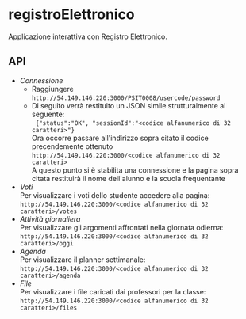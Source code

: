 # registroElettronico
Applicazione interattiva con Registro Elettronico.

## API

* *Connessione*
  * Raggiungere `http://54.149.146.220:3000/PSIT0008/usercode/password`
  * Di seguito verrà restituito un JSON simile strutturalmente al seguente:<br />
    ` {"status":"OK", "sessionId":"<codice alfanumerico di 32 caratteri>"}` <br />
    Ora occorre passare all'indirizzo sopra citato il codice precendemente ottenuto<br />
    `http://54.149.146.220:3000/<codice alfanumerico di 32 caratteri>`<br />
    A questo punto si è stabilita una connessione e la pagina sopra citata restituirà il nome dell'alunno e la scuola frequentante
* *Voti*<br />
  Per visualizzare i voti dello studente accedere alla pagina:<br />
  `http://54.149.146.220:3000/<codice alfanumerico di 32 caratteri>/votes`
* *Attività giornaliera*<br />
	Per visualizzare gli argomenti affrontati nella giornata odierna:<br />
  `http://54.149.146.220:3000/<codice alfanumerico di 32 caratteri>/oggi`
* *Agenda*<br />
  Per visualizzare il planner settimanale:<br />
  `http://54.149.146.220:3000/<codice alfanumerico di 32 caratteri>/agenda`
* *File*<br />
  Per visualizzare i file caricati dai professori per la classe:<br />
  `http://54.149.146.220:3000/<codice alfanumerico di 32 caratteri>/files`
